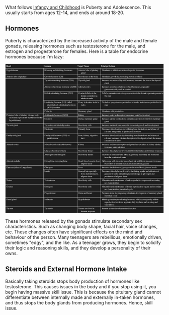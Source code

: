 
What follows [Infancy and Childhood](Infancy%20and%20Childhood.md) is Puberty and Adolescence. This usually starts from ages 12-14, and ends at around 18-20. 


## Hormones

Puberty is characterized by the increased activity of the male and female gonads, releasing hormones such as testosterone for the male, and estrogen and progesterone for females. Here is a table for endocrine hormones because I'm lazy:

![](../Images/glands_and_hormones_table.png)

These hormones released by the gonads stimulate secondary sex characteristics. Such as changing body shape, facial hair, voice changes, etc. These changes often have significant effects on the mind and behaviour of the person. Many teenagers are rebellious, emotionally driven, sometimes "edgy", and the like. As a teenager grows, they begin to solidify their logic and reasoning skills, and they develop a personality of their owns.


## Steroids and External Hormone Intake

Basically taking steroids stops body production of hormones like testosterone. This causes issues in the body and if you stop using it, you begin having massive skill issue. This is because the pituitary gland cannot differentiate between internally made and externally in-taken hormones, and thus stops the body glands from producing hormones. Hence, skill issue. 